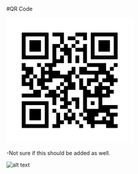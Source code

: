 #QR Code

![alt text](image-1.png)

-Not sure if this should be added as well.

![alt text](image-2.png)
